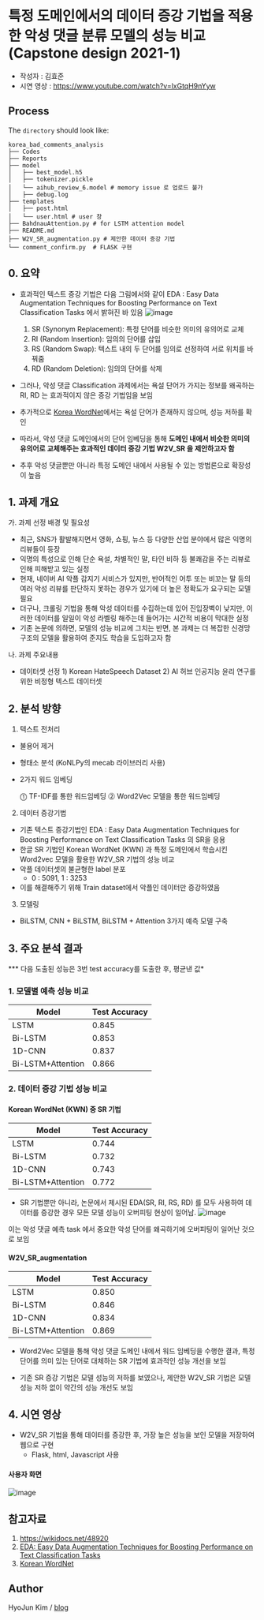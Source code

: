 # 특정 도메인에서의 데이터 증강 기법을 적용한 악성 댓글 분류 모델의 성능 비교 (Capstone design 2021-1)
* 작성자 : 김효준
* 시연 영상 : https://www.youtube.com/watch?v=lxGtqH9nYyw

## Process

The `directory` should look like:

    korea_bad_comments_analysis
    ├── Codes
    ├── Reports
    ├── model
    │   ├── best_model.h5
    │   ├── tokenizer.pickle
    │   └── aihub_review_6.model # memory issue 로 업로드 불가
    │   ├── debug.log
    ├── templates
    │   ├── post.html
    │   └── user.html # user 창
    ├── BahdnauAttention.py # for LSTM attention model
    ├── README.md
    ├── W2V_SR_augmentation.py # 제안한 데이터 증강 기법
    └── comment_confirm.py  # FLASK 구현

## 0. 요약

- 효과적인 텍스트 증강 기법은 다음 그림에서와 같이 EDA : Easy Data Augmentation Techniques for Boosting Performance on Text Classification Tasks 에서 밝혀진 바 있음
![image](https://user-images.githubusercontent.com/28617444/121798181-d2787080-cc5f-11eb-9adc-ed8f80a4e8c1.png)

  1. SR (Synonym Replacement): 특정 단어를 비슷한 의미의 유의어로 교체
  2. RI (Random Insertion): 임의의 단어를 삽입
  3. RS (Random Swap): 텍스트 내의 두 단어를 임의로 선정하여 서로 위치를 바꿔줌
  4. RD (Random Deletion): 임의의 단어를 삭제


- 그러나, 악성 댓글 Classification 과제에서는 욕설 단어가 가지는 정보를 왜곡하는 RI, RD 는 효과적이지 않은 증강 기법임을 보임
- 추가적으로 [Korea WordNet](http://wordnet.kaist.ac.kr/)에서는 욕설 단어가 존재하지 않으며, 성능 저하를 확인

- 따라서, 악성 댓글 도메인에서의 단어 임베딩을 통해 **도메인 내에서 비슷한 의미의 유의어로 교체해주는 효과적인 데이터 증강 기법 W2V_SR 을 제안하고자 함**

- 추후 악성 댓글뿐만 아니라 특정 도메인 내에서 사용될 수 있는 방법론으로 확장성이 높음

## 1. 과제 개요
가. 과제 선정 배경 및 필요성
- 최근, SNS가 활발해지면서 영화, 쇼핑, 뉴스 등 다양한 산업 분야에서 많은 익명의 리뷰들이 등장
- 익명의 특성으로 인해 단순 욕설, 차별적인 말, 타인 비하 등 불쾌감을 주는 리뷰로 인해 피해받고 있는 실정
- 현재, 네이버 AI 악플 감지기 서비스가 있지만, 반어적인 어투 또는 비꼬는 말 등의 여러 악성 리뷰를 판단하지 못하는 경우가 있기에 더 높은 정확도가 요구되는 모델 필요
- 더구나, 크롤링 기법을 통해 악성 데이터를 수집하는데 있어 진입장벽이 낮지만, 이러한 데이터를 일일이 악성 라벨링 해주는데 들어가는 시간적 비용이 막대한 실정
- 기존 논문에 의하면, 모델의 성능 비교에 그치는 반면, 본 과제는 더 복잡한 신경망 구조의 모델을 활용하여 준지도 학습을 도입하고자 함

나. 과제 주요내용

- 데이터셋 선정
      1) Korean HateSpeech Dataset
      2) AI 허브 인공지능 윤리 연구를 위한 비정형 텍스트 데이터셋

## 2. 분석 방향

1. 텍스트 전처리
 - 불용어 제거
 - 형태소 분석 (KoNLPy의 mecab 라이브러리 사용)
 - 2가지 워드 임베딩

    ⓵ TF-IDF를 통한 워드임베딩 ⓶ Word2Vec 모델을 통한 워드임베딩

2.  데이터 증강기법
 - 기존 텍스트 증강기법인 EDA : Easy Data Augmentation Techniques for Boosting Performance on Text Classification Tasks 의 SR을 응용
 - 한글 SR 기법인 Korean WordNet (KWN) 과 특정 도메인에서 학습시킨 Word2vec 모델을 활용한 W2V_SR 기법의 성능 비교
 - 악플 데이터셋의 불균형한 label 분포
    - 0 : 5091,     1 : 3253
 - 이를 해결해주기 위해 Train dataset에서 악플인 데이터만 증강하였음

3. 모델링
 - BiLSTM, CNN + BiLSTM, BiLSTM + Attention 3가지 예측 모델 구축

## 3. 주요 분석 결과

*** 다음 도출된 성능은 3번 test accuracy를 도출한 후, 평균낸 값*

### 1. 모델별 예측 성능 비교
| **Model** | **Test Accuracy**
| ----------- | ------------ |
| LSTM    | 0.845         |
| Bi-LSTM    | 0.853         |
| 1D-CNN | 0.837   |
| Bi-LSTM+Attention | 0.866   |

### 2. 데이터 증강 기법 성능 비교

#### Korean WordNet (KWN) 중 SR 기법
| **Model** | **Test Accuracy**
| ----------- | ------------ |
| LSTM    | 0.744         |
| Bi-LSTM    | 0.732         |
| 1D-CNN | 0.743   |
| Bi-LSTM+Attention | 0.772   |

  - SR 기법뿐만 아니라, 논문에서 제시된 EDA(SR, RI, RS, RD) 를 모두 사용하여 데이터를 증강한 경우 모든 모델 성능이 오버피팅 현상이 일어남.
  ![image](https://user-images.githubusercontent.com/28617444/121798787-4cf6bf80-cc63-11eb-84f0-43a5df41345b.png)


  이는 악성 댓글 예측 task 에서 중요한 악성 단어를 왜곡하기에 오버피팅이 일어난 것으로 보임

#### W2V_SR_augmentation

| **Model** | **Test Accuracy**
| ----------- | ------------ |
| LSTM    | 0.850         |
| Bi-LSTM    | 0.846         |
| 1D-CNN | 0.834   |
| Bi-LSTM+Attention | 0.869   |

- Word2Vec 모델을 통해 악성 댓글 도메인 내에서 워드 임베딩을 수행한 결과, 특정 단어를 의미 있는 단어로 대체하는 SR 기법에 효과적인 성능 개선을 보임

- 기존 SR 증강 기법은 모델 성능의 저하를 보였으나, 제안한 W2V_SR 기법은 모델 성능 저하 없이 약간의 성능 개선도 보임


## 4. 시연 영상

- W2V_SR 기법을 통해 데이터를 증강한 후, 가장 높은 성능을 보인 모델을 저장하여 웹으로 구현
  - Flask, html, Javascript 사용

#### 사용자 화면
![image](https://user-images.githubusercontent.com/28617444/121799016-a14e6f00-cc64-11eb-913f-44e3a6b97be9.png)



## 참고자료

1. https://wikidocs.net/48920
2. [EDA: Easy Data Augmentation Techniques for Boosting Performance on Text Classification Tasks](https://arxiv.org/pdf/1901.11196.pdf)
3. [Korean WordNet](http://wordnet.kaist.ac.kr/)

## Author

HyoJun Kim / [blog](http://rlagywns0213.github.io/)
